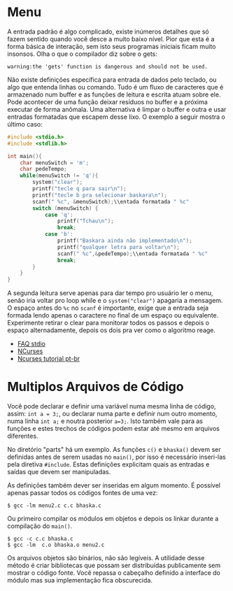 # Menu
A entrada padrão é algo complicado, existe inúmeros detalhes que só fazem
sentido quando você desce a muito baixo nível. Pior que esta é a forma básica de
interação, sem isto seus programas iniciais ficam muito insonsos. Olha o que o
compilador diz sobre o gets:

```shell
warning:the 'gets' function is dangerous and should not be used.
```

Não existe definições específica para entrada de dados pelo teclado, ou algo que
entenda linhas ou comando. Tudo é um fluxo de caracteres que é armazenado num
buffer e as funções de leitura e escrita atuam sobre ele. Pode acontecer de uma
função deixar resíduos no buffer e a próxima executar de forma anômala. Uma
alternativa é limpar o buffer e outra e usar entradas formatadas que escapem
desse lixo. O exemplo a seguir mostra o último caso:

```c
#include <stdio.h>
#include <stdlib.h>

int main(){
    char menuSwitch = 'm';
    char pedeTempo;
    while(menuSwitch != 'q'){
        system("clear");
        printf("tecle q para sair\n");
        printf("tecle b pra selecionar baskara\n");
        scanf(" %c", &menuSwitch);\\entada formatada " %c"
        switch (menuSwitch) {
            case 'q':
                printf("Tchau\n");
                break;
            case 'b':
                printf("Baskara ainda não implementado\n");
                printf("qualquer letra para voltar\n");
                scanf(" %c",&pedeTempo);\\entada formatada " %c"
                break;
        }
    }
}
```
A segunda leitura serve apenas para dar tempo pro usuário ler o menu, senão iria
voltar pro loop while e o `system("clear")` apagaria a mensagem. O espaço antes
do `%c` no `scanf` é importante, exige que a entrada seja formada lendo apenas o
caractere no final de um espaço ou equivalente. Experimente retirar o clear para
monitorar todos os passos e depois o espaço alternadamente, depois os dois pra
ver como o algoritmo reage.

* [FAQ stdio](http://c-faq.com/stdio/index.html)
* [NCurses](https://www.gnu.org/software/ncurses/)
* [Ncurses tutorial pt-br](https://www.vivaolinux.com.br/artigo/Utilizando-a-biblioteca-NCURSES-Parte-II)

# Multiplos Arquivos de Código
Você pode declarar e definir uma variável numa mesma linha de código, assim:
`int a = 3;`, ou declarar numa parte e definir num outro momento, numa linha
`int a;` e noutra posterior `a=3;`. Isto também vale para as funções e estes
trechos de códigos podem estar até mesmo em arquivos diferentes.

No diretório "parts" há um exemplo. As funções `c()` e `bhaska()` devem ser
definidas antes de serem usadas no `main()`, por isso é necessário inseri-las
pela diretiva `#include`. Estas definições explicitam quais as entradas e saídas
que devem ser manipuladas.

As definições também dever ser inseridas em algum momento. É possível apenas passar todos os códigos fontes de uma vez:
```shell
$ gcc -lm menu2.c c.c bhaska.c
```
Ou primeiro compilar os módulos em objetos e depois os linkar durante a
compilação do `main()`.
```shell
$ gcc -c c.c bhaska.c
$ gcc -lm  c.o bhaska.o menu2.c
```
Os arquivos objetos são binários, não são legíveis. A utilidade desse método é
criar bibliotecas que possam ser distribuídas publicamente sem mostrar o código
fonte. Você repassa o cabeçalho definido a interface do módulo mas sua
implementação fica obscurecida.
